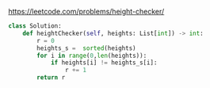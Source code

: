 https://leetcode.com/problems/height-checker/

```python
class Solution:
    def heightChecker(self, heights: List[int]) -> int:
        r = 0
        heights_s =  sorted(heights)
        for i in range(0,len(heights)):
            if heights[i] != heights_s[i]:
                r += 1
        return r
```
